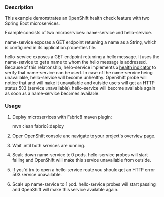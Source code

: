 ### Description

This example demonstrates an OpenShift health check feature with two Spring Boot microservices.

Example consists of two microservices: name-service and hello-service.

name-service exposes a GET endpoint returning a name as a String, which is configured in its application.properties file.

hello-service exposes a GET endpoint returning a hello message. It uses the name-service to get a name to whom the hello message is addressed. Because of this relationship, hello-service implements a [health indicator](https://github.com/gytis/spring-boot-health-check-example/blob/master/hello-service/src/main/java/org/jboss/snowdrop/hello/HelloServiceHealthIndicator.java#L30) to verify that name-service can be used. In case of the name-service being unavailable, hello-service will become unhealthy. OpenShift probe will notice that and will make it unavailable and outside users will get an HTTP status 503 (service unavailable). hello-service will become available again as soon as a name-service becomes available.

### Usage

1. Deploy microservices with Fabric8 maven plugin:

    mvn clean fabric8:deploy

2. Open OpenShift console and navigate to your project's overview page.

3. Wait until both services are running.

4. Scale down name-service to 0 pods. hello-service probes will start failing and OpenShift will make this service unavailable from outside.

5. If you'd try to open a hello-service route you should get an HTTP error 503 service unavailable.

6. Scale up name-service to 1 pod. hello-service probes will start passing and OpenShift will make this service available again.